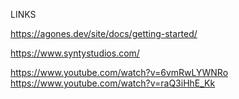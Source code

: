 LINKS

https://agones.dev/site/docs/getting-started/

https://www.syntystudios.com/

https://www.youtube.com/watch?v=6vmRwLYWNRo
https://www.youtube.com/watch?v=raQ3iHhE_Kk

